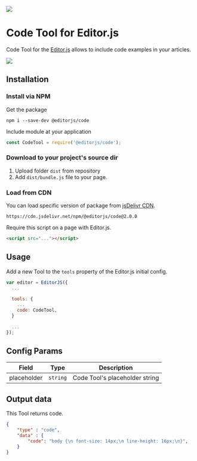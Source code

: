 ![](https://badgen.net/badge/Editor.js/v2.0/blue)

# Code Tool for Editor.js

Code Tool for the [Editor.js](https://ifmo.su/editor) allows to include code examples in your articles.

![](https://capella.pics/8df022f5-b4d5-4d30-a527-2a0efb63f291.jpg)

## Installation

### Install via NPM

Get the package

```shell
npm i --save-dev @editorjs/code
```

Include module at your application

```javascript
const CodeTool = require('@editorjs/code');
```

### Download to your project's source dir

1. Upload folder `dist` from repository
2. Add `dist/bundle.js` file to your page.

### Load from CDN

You can load specific version of package from [jsDelivr CDN](https://www.jsdelivr.com/package/npm/@editorjs/code).

`https://cdn.jsdelivr.net/npm/@editorjs/code@2.0.0`

Require this script on a page with Editor.js.

```html
<script src="..."></script>
```

## Usage

Add a new Tool to the `tools` property of the Editor.js initial config.

```javascript
var editor = EditorJS({
  ...
  
  tools: {
    ...
    code: CodeTool,
  }
  
  ...
});
```

## Config Params

| Field       | Type     | Description                    |
| ----------- | -------- | -------------------------------|
| placeholder | `string` | Code Tool's placeholder string |

## Output data

This Tool returns code.

```json
{
    "type" : "code",
    "data" : {
        "code": "body {\n font-size: 14px;\n line-height: 16px;\n}",
    }
}
```

